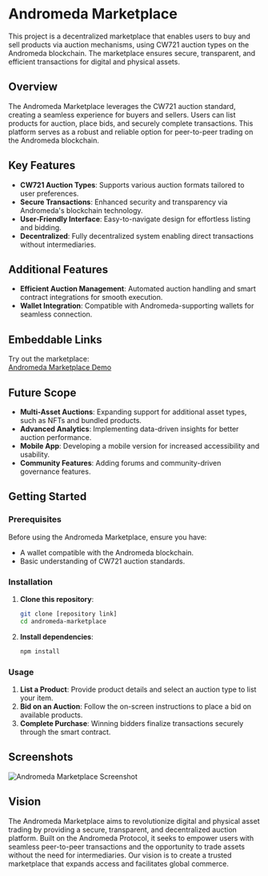# Andromeda Marketplace

This project is a decentralized marketplace that enables users to buy and sell products via auction mechanisms, using CW721 auction types on the Andromeda blockchain. The marketplace ensures secure, transparent, and efficient transactions for digital and physical assets.

## Overview

The Andromeda Marketplace leverages the CW721 auction standard, creating a seamless experience for buyers and sellers. Users can list products for auction, place bids, and securely complete transactions. This platform serves as a robust and reliable option for peer-to-peer trading on the Andromeda blockchain.

## Key Features

- **CW721 Auction Types**: Supports various auction formats tailored to user preferences.
- **Secure Transactions**: Enhanced security and transparency via Andromeda's blockchain technology.
- **User-Friendly Interface**: Easy-to-navigate design for effortless listing and bidding.
- **Decentralized**: Fully decentralized system enabling direct transactions without intermediaries.

## Additional Features

- **Efficient Auction Management**: Automated auction handling and smart contract integrations for smooth execution.
- **Wallet Integration**: Compatible with Andromeda-supporting wallets for seamless connection.

## Embeddable Links

Try out the marketplace:  
[Andromeda Marketplace Demo](https://embeddables.testnet.andromedaprotocol.io/galileo-4/hexada-auction/embeddables-auction-1)

## Future Scope

- **Multi-Asset Auctions**: Expanding support for additional asset types, such as NFTs and bundled products.
- **Advanced Analytics**: Implementing data-driven insights for better auction performance.
- **Mobile App**: Developing a mobile version for increased accessibility and usability.
- **Community Features**: Adding forums and community-driven governance features.

## Getting Started

### Prerequisites

Before using the Andromeda Marketplace, ensure you have:
- A wallet compatible with the Andromeda blockchain.
- Basic understanding of CW721 auction standards.

### Installation

1. **Clone this repository**:
   ```bash
   git clone [repository link]
   cd andromeda-marketplace
   ```
2. **Install dependencies**:
   ```bash
   npm install
   ```

### Usage

1. **List a Product**: Provide product details and select an auction type to list your item.
2. **Bid on an Auction**: Follow the on-screen instructions to place a bid on available products.
3. **Complete Purchase**: Winning bidders finalize transactions securely through the smart contract.

## Screenshots

![Andromeda Marketplace Screenshot](https://github.com/user-attachments/assets/10ded463-c438-4936-8841-305fd137d115)

## Vision

The Andromeda Marketplace aims to revolutionize digital and physical asset trading by providing a secure, transparent, and decentralized auction platform. Built on the Andromeda Protocol, it seeks to empower users with seamless peer-to-peer transactions and the opportunity to trade assets without the need for intermediaries. Our vision is to create a trusted marketplace that expands access and facilitates global commerce.

